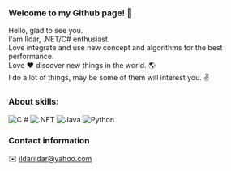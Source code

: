 ### Welcome to my Github page! 👋 <br>
Hello, glad to see you. <br>
I'am Ildar, .NET/C# enthusiast. <br>
Love integrate and use new concept and algorithms for the best performance. <br>
Love ❤️ discover new things in the world. 🌎<br>
I do a lot of things, may be some of them will interest you. ✌️<br>

### About skills:
<p>
  <img alt="C #" src="https://img.shields.io/badge/C%23-9d18db?logoColor=white&style=for-the-badge" />
  <img alt=".NET" src="https://img.shields.io/badge/.NET-9d18db?logoColor=white&style=for-the-badge" />
  <img alt="Java" src="https://img.shields.io/badge/Java-ed6015?logoColor=white&style=for-the-badge" />
  <img alt="Python" src="https://img.shields.io/badge/Python-e5ed15?logoColor=white&style=for-the-badge" />
</p>

### Contact information
✉️  ildarildar@yahoo.com
